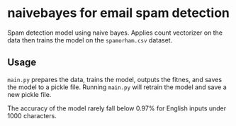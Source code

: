 # naivebayes for email spam detection
Spam detection model using naive bayes. Applies count vectorizer on the data then trains the model on the `spamorham.csv` dataset.

## Usage
`main.py` prepares the data, trains the model, outputs the fitnes, and saves the model to a pickle file.
Running `main.py` will retrain the model and save a new pickle file.

The accuracy of the model rarely fall below 0.97% for English inputs under 1000 characters.
